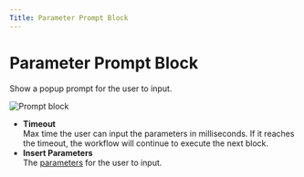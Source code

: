 ```yaml
---
Title: Parameter Prompt Block
---
```


# Parameter Prompt Block
Show a popup prompt for the user to input.

![Prompt block](https://s3.ap-southeast-1.amazonaws.com/automa-pub/i/2024/12/02/181tnv-3n.png)

- **Timeout** <br />
Max time the user can input the parameters in milliseconds. If it reaches the timeout, the workflow will continue to execute the next block.
- **Insert Parameters** <br />
The [parameters](../workflow/parameters.md#add-a-parameter) for the user to input.